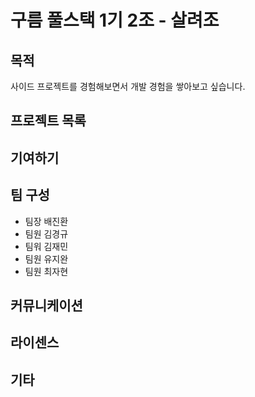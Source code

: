 # 구름 풀스택 1기 2조 - 살려조

## 목적
사이드 프로젝트를 경험해보면서 개발 경험을 쌓아보고 싶습니다.

## 프로젝트 목록

## 기여하기

## 팀 구성
- 팀장 배진환
- 팀원 김경규
- 팀워 김재민
- 팀원 유지완
- 팀원 최자현

## 커뮤니케이션

## 라이센스

## 기타


